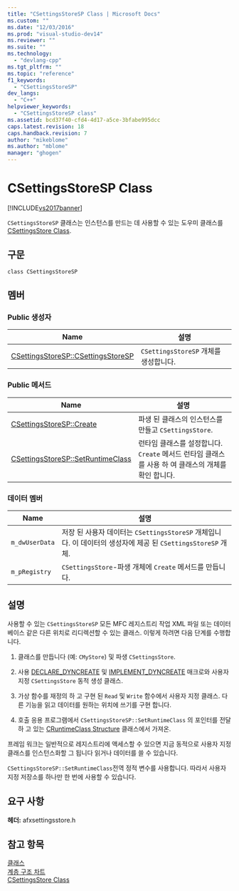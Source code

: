 ```yaml
---
title: "CSettingsStoreSP Class | Microsoft Docs"
ms.custom: ""
ms.date: "12/03/2016"
ms.prod: "visual-studio-dev14"
ms.reviewer: ""
ms.suite: ""
ms.technology: 
  - "devlang-cpp"
ms.tgt_pltfrm: ""
ms.topic: "reference"
f1_keywords: 
  - "CSettingsStoreSP"
dev_langs: 
  - "C++"
helpviewer_keywords: 
  - "CSettingsStoreSP class"
ms.assetid: bcd37f40-cfd4-4d17-a5ce-3bfabe995dcc
caps.latest.revision: 18
caps.handback.revision: 7
author: "mikeblome"
ms.author: "mblome"
manager: "ghogen"
---
```

# CSettingsStoreSP Class
[!INCLUDE[vs2017banner](../../assembler/inline/includes/vs2017banner.md)]

`CSettingsStoreSP` 클래스는 인스턴스를 만드는 데 사용할 수 있는 도우미 클래스를 [CSettingsStore Class](../../mfc/reference/csettingsstore-class.md).  
  
## 구문  
  
```  
class CSettingsStoreSP  
```  
  
## 멤버  
  
### Public 생성자  
  
|Name|설명|  
|----------|--------|  
|[CSettingsStoreSP::CSettingsStoreSP](../Topic/CSettingsStoreSP::CSettingsStoreSP.md)|`CSettingsStoreSP` 개체를 생성합니다.|  
  
### Public 메서드  
  
|Name|설명|  
|----------|--------|  
|[CSettingsStoreSP::Create](../Topic/CSettingsStoreSP::Create.md)|파생 된 클래스의 인스턴스를 만들고 `CSettingsStore`.|  
|[CSettingsStoreSP::SetRuntimeClass](../Topic/CSettingsStoreSP::SetRuntimeClass.md)|런타임 클래스를 설정합니다.  `Create` 메서드 런타임 클래스를 사용 하 여 클래스의 개체를 확인 합니다.|  
  
### 데이터 멤버  
  
|Name|설명|  
|----------|--------|  
|`m_dwUserData`|저장 된 사용자 데이터는 `CSettingsStoreSP` 개체입니다.  이 데이터의 생성자에 제공 된 `CSettingsStoreSP` 개체.|  
|`m_pRegistry`|`CSettingsStore`\-파생 개체에 `Create` 메서드를 만듭니다.|  
  
## 설명  
 사용할 수 있는 `CSettingsStoreSP` 모든 MFC 레지스트리 작업 XML 파일 또는 데이터베이스 같은 다른 위치로 리디렉션할 수 있는 클래스.  이렇게 하려면 다음 단계를 수행합니다.  
  
1.  클래스를 만듭니다 \(예: `CMyStore`\) 및 파생 `CSettingsStore`.  
  
2.  사용 [DECLARE\_DYNCREATE](../Topic/DECLARE_DYNCREATE.md) 및 [IMPLEMENT\_DYNCREATE](../Topic/IMPLEMENT_DYNCREATE.md) 매크로와 사용자 지정 `CSettingsStore` 동적 생성 클래스.  
  
3.  가상 함수를 재정의 하 고 구현 된 `Read` 및 `Write` 함수에서 사용자 지정 클래스.  다른 기능을 읽고 데이터를 원하는 위치에 쓰기를 구현 합니다.  
  
4.  호출 응용 프로그램에서 `CSettingsStoreSP::SetRuntimeClass` 의 포인터를 전달 하 고 있는 [CRuntimeClass Structure](../../mfc/reference/cruntimeclass-structure.md) 클래스에서 가져온.  
  
 프레임 워크는 일반적으로 레지스트리에 액세스할 수 있으면 지금 동적으로 사용자 지정 클래스를 인스턴스화할 그 됩니다 읽거나 데이터를 쓸 수 있습니다.  
  
 `CSettingsStoreSP::SetRuntimeClass`전역 정적 변수를 사용합니다.  따라서 사용자 지정 저장소를 하나만 한 번에 사용할 수 있습니다.  
  
## 요구 사항  
 **헤더:** afxsettingsstore.h  
  
## 참고 항목  
 [클래스](../../mfc/reference/mfc-classes.md)   
 [계층 구조 차트](../../mfc/hierarchy-chart.md)   
 [CSettingsStore Class](../../mfc/reference/csettingsstore-class.md)